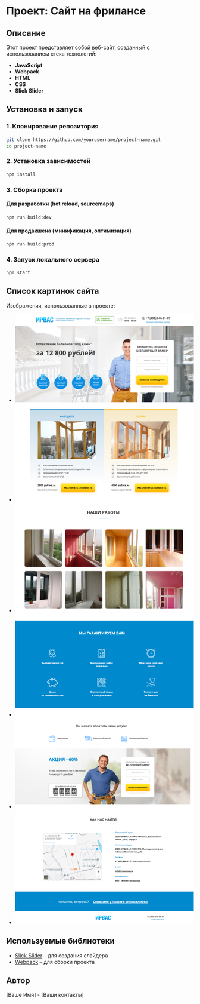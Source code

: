 # Проект: Сайт на фрилансе

## Описание
Этот проект представляет собой веб-сайт, созданный с использованием стека технологий:

- **JavaScript**
- **Webpack**
- **HTML**
- **CSS**
- **Slick Slider**

## Установка и запуск

### 1. Клонирование репозитория
```sh
git clone https://github.com/yourusername/project-name.git
cd project-name
```

### 2. Установка зависимостей
```sh
npm install
```

### 3. Сборка проекта
#### Для разработки (hot reload, sourcemaps)
```sh
npm run build:dev
```
#### Для продакшена (минификация, оптимизация)
```sh
npm run build:prod
```

### 4. Запуск локального сервера
```sh
npm start
```

## Список картинок сайта
Изображения, использованные в проекте:
- ![image 1](images/image1.png)
- ![image 2](images/image2.png)
- ![image 3](images/image4.png)
- ![image 4](images/image5.png)
- ![image 5](images/image6.png)
- ![image 5](images/image7.png)



## Используемые библиотеки
- [Slick Slider](https://kenwheeler.github.io/slick/) – для создания слайдера
- [Webpack](https://webpack.js.org/) – для сборки проекта

## Автор
[Ваше Имя] - [Ваши контакты]
